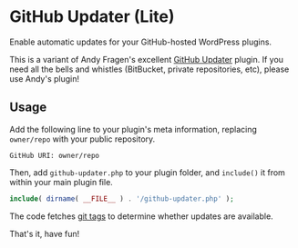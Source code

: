 # GitHub Updater (Lite)
Enable automatic updates for your GitHub-hosted WordPress plugins.

This is a variant of Andy Fragen's excellent [GitHub Updater](https://github.com/afragen/github-updater) plugin. If you need all the bells and whistles (BitBucket, private repositories, etc), please use Andy's plugin!

## Usage

Add the following line to your plugin's meta information, replacing `owner/repo` with your public repository.

```
GitHub URI: owner/repo
```

Then, add `github-updater.php` to your plugin folder, and `include()` it from within your main plugin file.

```php
include( dirname( __FILE__ ) . '/github-updater.php' );
```

The code fetches [git tags](https://git-scm.com/book/en/v2/Git-Basics-Tagging) to determine whether updates are available.

That's it, have fun!
